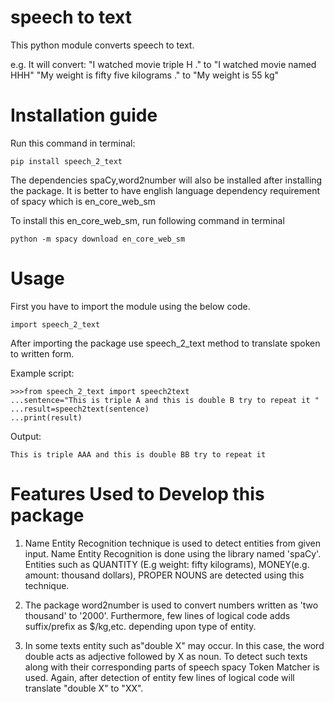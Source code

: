 # speech to text

This python module converts speech to text.

e.g. It will convert:   "I watched movie triple H ." to "I watched movie named HHH"
                        "My weight is fifty five kilograms ." to "My weight is 55 kg"
                        
<h1>Installation guide</h1>

Run this command in terminal:
```
pip install speech_2_text
```
The dependencies spaCy,word2number will also be installed after installing the package.
It is better to have english language dependency requirement of spacy which is en_core_web_sm

To install this en_core_web_sm, run following command in terminal
```
python -m spacy download en_core_web_sm
```
<h1>Usage</h1>

First you have to import the module using the below code.
```
import speech_2_text
```

After importing the package use speech_2_text method to translate spoken to written form.

Example script:
```
>>>from speech_2_text import speech2text
...sentence="This is triple A and this is double B try to repeat it "
...result=speech2text(sentence)
...print(result)
```
Output:
```
This is triple AAA and this is double BB try to repeat it
```

<h1>Features Used to Develop this package</h1>

1. Name Entity Recognition technique is used to detect entities from given input. Name Entity Recognition is done using the library named 'spaCy'. Entities such as QUANTITY (E.g weight: fifty kilograms), MONEY(e.g. amount: thousand dollars), PROPER NOUNS are detected using this technique.

2. The package word2number is used to convert numbers written as 'two thousand' to '2000'. Furthermore, few lines of logical code adds suffix/prefix as $/kg,etc. depending upon type of entity.

3. In some texts entity such as"double X" may occur. In this case, the word double acts as adjective followed by X as noun. To detect such texts along with their corresponding parts of speech spacy Token Matcher is used. Again, after detection of entity few lines of logical code will translate "double X" to "XX".


